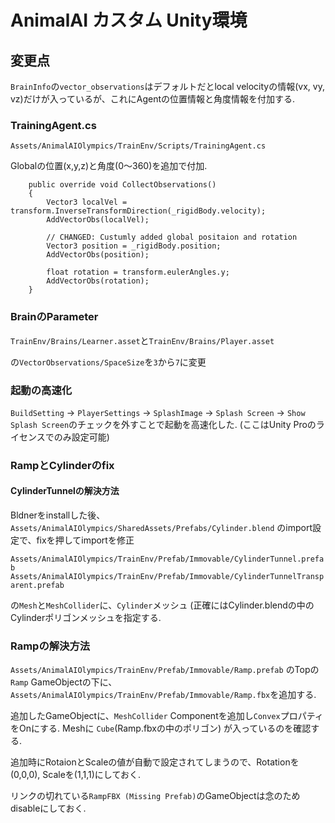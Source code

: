 # AnimalAI カスタム Unity環境

## 変更点

`BrainInfo`の`vector_observations`はデフォルトだとlocal velocityの情報(vx, vy, vz)だけが入っているが、これにAgentの位置情報と角度情報を付加する.

### TrainingAgent.cs

`Assets/AnimalAIOlympics/TrainEnv/Scripts/TrainingAgent.cs`

Globalの位置(x,y,z)と角度(0〜360)を追加で付加.


```
    public override void CollectObservations()
    {
        Vector3 localVel = transform.InverseTransformDirection(_rigidBody.velocity);
        AddVectorObs(localVel);

        // CHANGED: Custumly added global positaion and rotation
        Vector3 position = _rigidBody.position;
        AddVectorObs(position);

        float rotation = transform.eulerAngles.y;
        AddVectorObs(rotation);
    }
```

### BrainのParameter

`TrainEnv/Brains/Learner.asset`と`TrainEnv/Brains/Player.asset`

の`VectorObservations/SpaceSize`を`3`から`7`に変更


### 起動の高速化

`BuildSetting` -> `PlayerSettings` -> `SplashImage` -> `Splash Screen` -> `Show Splash Screen`のチェックを外すことで起動を高速化した.
(ここはUnity Proのライセンスでのみ設定可能)


### RampとCylinderのfix

#### CylinderTunnelの解決方法
Bldnerをinstallした後、 `Assets/AnimalAIOlympics/SharedAssets/Prefabs/Cylinder.blend` のimport設定で、fixを押してimportを修正

`Assets/AnimalAIOlympics/TrainEnv/Prefab/Immovable/CylinderTunnel.prefab` 
`Assets/AnimalAIOlympics/TrainEnv/Prefab/Immovable/CylinderTunnelTransparent.prefab` 

の`Mesh`と`MeshCollider`に、`Cylinder`メッシュ (正確にはCylinder.blendの中のCylinderポリゴンメッシュを指定する.

### Rampの解決方法

`Assets/AnimalAIOlympics/TrainEnv/Prefab/Immovable/Ramp.prefab` 
のTopの`Ramp` GameObjectの下に、`Assets/AnimalAIOlympics/TrainEnv/Prefab/Immovable/Ramp.fbx`を追加する.

追加したGameObjectに、`MeshCollider` Componentを追加し`Convex`プロパティをOnにする. Meshに `Cube`(Ramp.fbxの中のポリゴン) が入っているのを確認する.

追加時にRotaionとScaleの値が自動で設定されてしまうので、Rotationを(0,0,0), Scaleを(1,1,1)にしておく.

リンクの切れている`RampFBX (Missing Prefab)`のGameObjectは念のためdisableにしておく.





